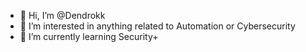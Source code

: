 - 👋 Hi, I’m @Dendrokk
- 👀 I’m interested in anything related to Automation or Cybersecurity
- 🌱 I’m currently learning Security+

<!---
Dendrokk/Dendrokk is a ✨ special ✨ repository because its `README.md` (this file) appears on your GitHub profile.
You can click the Preview link to take a look at your changes.
--->
